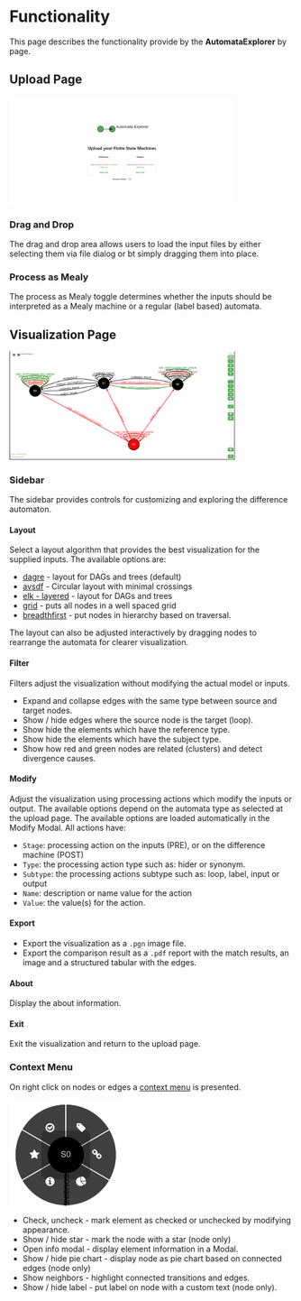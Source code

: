 # Functionality
This page describes the functionality provide by the **AutomataExplorer** by page. 

## Upload Page
<img src="img/UploadPage.png" alt="Upload Page" width="400"/>

### Drag and Drop
The drag and drop area allows users to load the input files by either selecting them via file dialog or bt simply dragging them into place. 

### Process as Mealy
The process as Mealy toggle determines whether the inputs should be interpreted as a Mealy machine or a regular (label based) automata. 

## Visualization Page
<img src="img/VisualizationPage.png" alt="Visualization Page" width="400"/>

### Sidebar
The sidebar provides controls for customizing and exploring the difference automaton. 

#### Layout
Select a layout algorithm that provides the best visualization for the supplied inputs. The available options are: 
- [dagre](https://github.com/cytoscape/cytoscape.js-dagre) - layout for DAGs and trees (default)
- [avsdf](https://github.com/iVis-at-Bilkent/cytoscape.js-avsdf) - Circular layout with minimal crossings
- [elk - layered](https://github.com/cytoscape/cytoscape.js-elk) - layout for DAGs and trees
- [grid](https://js.cytoscape.org/#layouts/grid) - puts all nodes in a well spaced grid
- [breadthfirst](https://js.cytoscape.org/#layouts/breadthfirst) - put nodes in hierarchy based on traversal.

The layout can also be adjusted interactively by dragging nodes to rearrange the automata for clearer visualization. 

#### Filter
Filters adjust the visualization without modifying the actual model or inputs.
- Expand and collapse edges with the same type between source and target nodes. 
- Show / hide edges where the source node is the target (loop).  
- Show hide the elements which have the reference type.
- Show hide the elements which have the subject type.
- Show how red and green nodes are related (clusters) and detect divergence causes. 

#### Modify
Adjust the visualization using processing actions which modify the inputs or output. The available options depend on the automata type as selected at the upload page. The available options are loaded automatically in the Modify Modal. All actions have:

- `Stage`: processing action on the inputs (PRE), or on the difference machine (POST)
- `Type`: the processing action type such as: hider or synonym.  
- `Subtype`: the processing actions subtype such as: loop, label, input or output
- `Name`: description or name value for the action
- `Value`: the value(s) for the action. 

#### Export
- Export the visualization as a `.pgn` image file.
- Export the comparison result as a `.pdf` report with the match results, an image and a structured tabular with the edges. 

#### About
Display the about information.

#### Exit
Exit the visualization and return to the upload page. 

### Context Menu 
On right click on nodes or edges a [context menu](https://github.com/cytoscape/cytoscape.js-cxtmenu) is presented.

<img src="img/cxt-menu.png" alt="Visualization Page" width="200"/>

- Check, uncheck - mark element as checked or unchecked by modifying appearance. 
- Show / hide star - mark the node with a star (node only)
- Open info modal - display element information in a Modal.
- Show / hide pie chart - display node as pie chart based on connected edges (node only)
- Show neighbors - highlight connected transitions and edges.
- Show / hide label - put label on node with a custom text (node only).